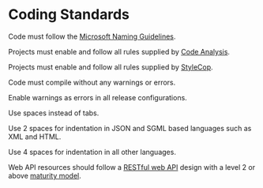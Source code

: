 # Coding Standards

Code must follow the [Microsoft Naming Guidelines](https://learn.microsoft.com/en-us/dotnet/standard/design-guidelines/naming-guidelines).

Projects must enable and follow all rules supplied by [Code Analysis](https://learn.microsoft.com/en-us/visualstudio/code-quality/?view=vs-2022).

Projects must enable and follow all rules supplied by [StyleCop](https://github.com/DotNetAnalyzers/StyleCopAnalyzers).

Code must compile without any warnings or errors.

Enable warnings as errors in all release configurations.

Use spaces instead of tabs.

Use 2 spaces for indentation in JSON and SGML based languages such as XML and HTML.

Use 4 spaces for indentation in all other languages.

Web API resources should follow a [RESTful web API](https://learn.microsoft.com/en-us/azure/architecture/best-practices/api-design) design with a level 2 or above [maturity model](https://martinfowler.com/articles/richardsonMaturityModel.html).
